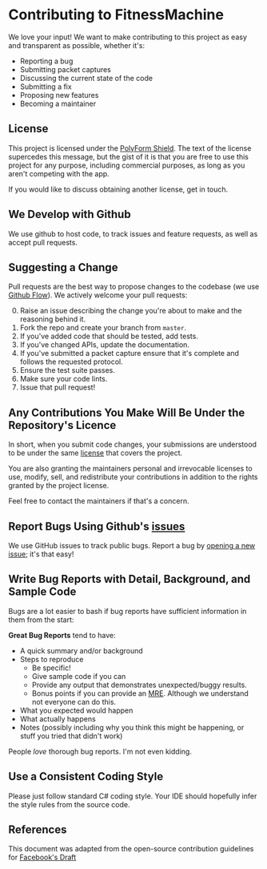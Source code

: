 # Contributing to FitnessMachine

We love your input! We want to make contributing to this project as easy and transparent as possible, whether it's:

- Reporting a bug
- Submitting packet captures
- Discussing the current state of the code
- Submitting a fix
- Proposing new features
- Becoming a maintainer

## License

This project is licensed under the [PolyForm Shield](./LICENSE). The text of the license supercedes this message, but the gist of it is that you are free to use this project for any purpose, including commercial purposes, as long as you aren't competing with the app.

If you would like to discuss obtaining another license, get in touch.

## We Develop with Github

We use github to host code, to track issues and feature requests, as well as accept pull requests.

## Suggesting a Change

Pull requests are the best way to propose changes to the codebase (we use [Github Flow](https://docs.github.com/en/get-started/quickstart/github-flow)). We actively welcome your pull requests:

0. Raise an issue describing the change you're about to make and the reasoning behind it.
1. Fork the repo and create your branch from `master`.
2. If you've added code that should be tested, add tests.
3. If you've changed APIs, update the documentation.
4. If you've submitted a packet capture ensure that it's complete and follows the requested protocol.
4. Ensure the test suite passes.
5. Make sure your code lints.
6. Issue that pull request!

## Any Contributions You Make Will Be Under the Repository's Licence

In short, when you submit code changes, your submissions are understood to be under the same [license](LICENSE.md) that covers the project. 

You are also granting the maintainers personal and irrevocable licenses to use, modify, sell, and redistribute your contributions in addition to the rights granted by the project license.

Feel free to contact the maintainers if that's a concern.

## Report Bugs Using Github's [issues](https://github.com/hughesjs/FitnessMachine/issues)

We use GitHub issues to track public bugs. Report a bug by [opening a new issue](https://github.com/hughesjs/FitnessMachine/issues/new); it's that easy!

## Write Bug Reports with Detail, Background, and Sample Code

Bugs are a lot easier to bash if bug reports have sufficient information in them from the start:

**Great Bug Reports** tend to have:

- A quick summary and/or background
- Steps to reproduce
    - Be specific!
    - Give sample code if you can
    - Provide any output that demonstrates unexpected/buggy results.
    - Bonus points if you can provide an [MRE](https://stackoverflow.com/help/minimal-reproducible-example). Although we understand not everyone can do this.
- What you expected would happen
- What actually happens
- Notes (possibly including why you think this might be happening, or stuff you tried that didn't work)

People *love* thorough bug reports. I'm not even kidding.

## Use a Consistent Coding Style

Please just follow standard C# coding style. Your IDE should hopefully infer the style rules from the source code.

## References

This document was adapted from the open-source contribution guidelines for [Facebook's Draft](https://github.com/facebook/draft-js/blob/a9316a723f9e918afde44dea68b5f9f39b7d9b00/CONTRIBUTING.md)